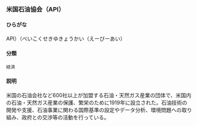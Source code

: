 <div style="display:none;">

## [あ行](securities-terms?id=あ行)
## [か行](securities-terms?id=か行)
## [さ行](securities-terms?id=さ行)
## [た行](securities-terms?id=た行)
## [な行](securities-terms?id=な行)
## [は行](securities-terms?id=は行)

</div>

### 米国石油協会（API）

#### ひらがな

API）（べいこくせきゆきょうかい（えーびーあい）

#### 分類

`経済`

#### 説明

米国の石油会社など600社以上が加盟する石油・天然ガス産業の団体で、米国内の石油・天然ガス産業の保護、繁栄のために1919年に設立された。石油技術の開発や支援、石油事業に関わる国際基準の設定やデータ分析、環境問題への取り組み、政府との交渉等の活動を行っている。

<div style="display:none;">

## [ま行](securities-terms?id=ま行)
## [や行](securities-terms?id=や行)
## [ら行](securities-terms?id=ら行)
## [わ行](securities-terms?id=わ行)
## [英数字・記号](securities-terms?id=英数字・記号)

</div>

